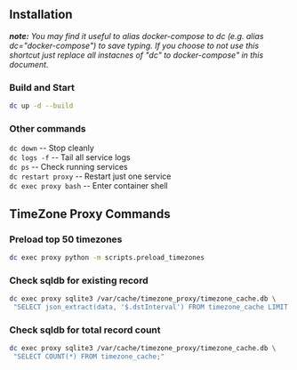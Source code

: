 ## Installation

<i>**note:** You may find it useful to alias docker-compose to dc (e.g. alias dc="docker-compose") to save typing. If you choose to not use this shortcut just replace all instacnes of "dc" to docker-compose" in this document.</i>

### Build and Start

```bash
dc up -d --build
```

### Other commands

`dc down` -- Stop cleanly  
`dc logs -f` -- Tail all service logs  
`dc ps` -- Check running services  
`dc restart proxy` -- Restart just one service  
`dc exec proxy bash` -- Enter container shell

## TimeZone Proxy Commands

### Preload top 50 timezones

```bash
dc exec proxy python -m scripts.preload_timezones
```

### Check sqldb for existing record

```bash
dc exec proxy sqlite3 /var/cache/timezone_proxy/timezone_cache.db \
 "SELECT json_extract(data, '$.dstInterval') FROM timezone_cache LIMIT 1"
```

### Check sqldb for total record count

```bash
dc exec proxy sqlite3 /var/cache/timezone_proxy/timezone_cache.db \
 "SELECT COUNT(*) FROM timezone_cache;"
```
